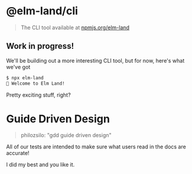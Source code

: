 # @elm-land/cli
> The CLI tool available at [npmjs.org/elm-land](https://npmjs.org/elm-land)

## Work in progress!

We'll be building out a more interesting CLI tool, but for now, here's what we've got

```bash
$ npx elm-land
🌈 Welcome to Elm Land!
```

Pretty exciting stuff, right?

# Guide Driven Design

> philozsilo: "gdd guide driven design"

All of our tests are intended to make sure what users read in the docs are accurate!

I did my best and you like it.
